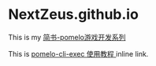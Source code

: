 # NextZeus.github.io
This is my [简书-pomelo游戏开发系列](http://www.jianshu.com/collection/f42580039b45)

This is [pomelo-cli-exec 使用教程 ](https://github.com/NetEase/pomelo/wiki/pomelo-cli-exec%E5%91%BD%E4%BB%A4%E4%BD%BF%E7%94%A8 "pomelo-cli-exec") inline link.
